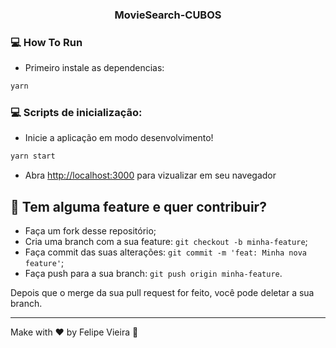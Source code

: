 <h3 align="center">
  MovieSearch-CUBOS
</h3>

### :computer: How To Run

 * Primeiro instale as dependencias:
 ```bash
 yarn
 ```
 
### :computer: Scripts de inicialização:
  * Inicie a aplicação em modo desenvolvimento!
 ```bash
 yarn start
 ```
 * Abra [http://localhost:3000](http://localhost:3000) para vizualizar em seu navegador
 

## 🤔 Tem alguma feature e quer contribuir?

- Faça um fork desse repositório;
- Cria uma branch com a sua feature: `git checkout -b minha-feature`;
- Faça commit das suas alterações: `git commit -m 'feat: Minha nova feature'`;
- Faça push para a sua branch: `git push origin minha-feature`.

Depois que o merge da sua pull request for feito, você pode deletar a sua branch.

---

Make with ♥ by Felipe Vieira :wave:
